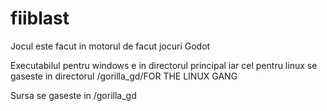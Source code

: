 # fiiblast
Jocul este facut in motorul de facut jocuri Godot

Executabilul pentru windows e in directorul principal iar cel pentru linux se gaseste in directorul /gorilla_gd/FOR THE LINUX GANG

Sursa se gaseste in /gorilla_gd


